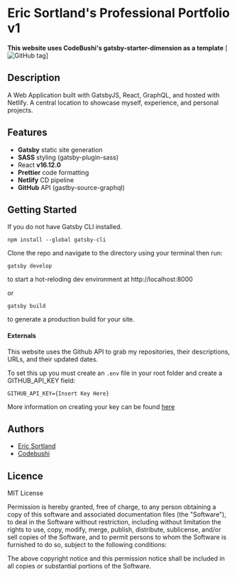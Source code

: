 # Eric Sortland's Professional Portfolio v1

**This website uses CodeBushi's gatsby-starter-dimension as a template**
[![GitHub tag](https://github.com/codebushi/gatsby-starter-dimension)]

## Description

A Web Application built with GatsbyJS, React, GraphQL, and hosted with Netlify. A central location to showcase myself, experience, and personal projects. 

## Features 

- **Gatsby** static site generation 
- **SASS** styling (gatsby-plugin-sass)
- React **v16.12.0** 
- **Prettier** code formatting
- **Netlify** CD pipeline 
- **GitHub** API (gastby-source-graphql)

## Getting Started

If you do not have Gatsby CLI installed.
```text
npm install --global gatsby-cli
```
Clone the repo and navigate to the directory using your terminal then run: 
```text
gatsby develop
```
to start a hot-reloding dev environment at http://localhost:8000

or 

```text
gatsby build
```
to generate a production build for your site.

#### Externals

This website uses the Github API to grab my repositories, their descriptions, URLs, and their updated dates.

To set this up you must create an `.env` file in your root folder and create a GITHUB_API_KEY field:
```text
GITHUB_API_KEY={Insert Key Here}
```
More information on creating your key can be found [here](https://docs.github.com/en/github/authenticating-to-github/creating-a-personal-access-token)

## Authors
- [Eric Sortland](https://github.com/esortland)
- [Codebushi](https://github.com/codebushi)

## Licence

MIT License

Permission is hereby granted, free of charge, to any person obtaining a copy of this software and associated documentation files (the "Software"), to deal in the Software without restriction, including without limitation the rights to use, copy, modify, merge, publish, distribute, sublicense, and/or sell
copies of the Software, and to permit persons to whom the Software is furnished to do so, subject to the following conditions:

The above copyright notice and this permission notice shall be included in all copies or substantial portions of the Software.
